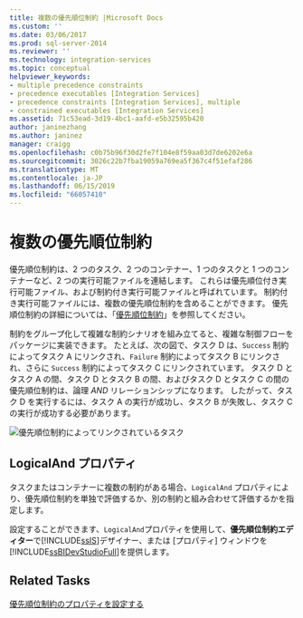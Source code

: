```yaml
---
title: 複数の優先順位制約 |Microsoft Docs
ms.custom: ''
ms.date: 03/06/2017
ms.prod: sql-server-2014
ms.reviewer: ''
ms.technology: integration-services
ms.topic: conceptual
helpviewer_keywords:
- multiple precedence constraints
- precedence executables [Integration Services]
- precedence constraints [Integration Services], multiple
- constrained executables [Integration Services]
ms.assetid: 71c53ead-3d19-4bc1-aafd-e5b32595b420
author: janinezhang
ms.author: janinez
manager: craigg
ms.openlocfilehash: c0b75b96f30d2fe7f104e8f59aa03d7de6202e6a
ms.sourcegitcommit: 3026c22b7fba19059a769ea5f367c4f51efaf286
ms.translationtype: MT
ms.contentlocale: ja-JP
ms.lasthandoff: 06/15/2019
ms.locfileid: "66057410"
---
```

# <a name="multiple-precedence-constraints"></a>複数の優先順位制約
  優先順位制約は、2 つのタスク、2 つのコンテナー、1 つのタスクと 1 つのコンテナーなど、2 つの実行可能ファイルを連結します。 これらは優先順位付き実行可能ファイル、および制約付き実行可能ファイルと呼ばれています。 制約付き実行可能ファイルには、複数の優先順位制約を含めることができます。 優先順位制約の詳細については、「[優先順位制約](control-flow/precedence-constraints.md)」を参照してください。  
  
 制約をグループ化して複雑な制約シナリオを組み立てると、複雑な制御フローをパッケージに実装できます。 たとえば、次の図で、タスク D は、`Success` 制約によってタスク A にリンクされ、`Failure` 制約によってタスク B にリンクされ、さらに `Success` 制約によってタスク C にリンクされています。 タスク D とタスク A の間、タスク D とタスク B の間、およびタスク D とタスク C の間の優先順位制約は、論理 *AND* リレーションシップになります。 したがって、タスク D を実行するには、タスク A の実行が成功し、タスク B が失敗し、タスク C の実行が成功する必要があります。  
  
 ![優先順位制約によってリンクされているタスク](media/precedenceconstraints.gif "優先順位制約によってリンクされているタスク")  
  
## <a name="logicaland-property"></a>LogicalAnd プロパティ  
 タスクまたはコンテナーに複数の制約がある場合、`LogicalAnd` プロパティにより、優先順位制約を単独で評価するか、別の制約と組み合わせて評価するかを指定します。  
  
 設定することができます、`LogicalAnd`プロパティを使用して、**優先順位制約エディター**で[!INCLUDE[ssIS](../includes/ssis-md.md)]デザイナー、または [プロパティ] ウィンドウを[!INCLUDE[ssBIDevStudioFull](../includes/ssbidevstudiofull-md.md)]を提供します。  
  
## <a name="related-tasks"></a>Related Tasks  
 [優先順位制約のプロパティを設定する](../../2014/integration-services/set-the-properties-of-a-precedence-constraint.md)  
  
  
